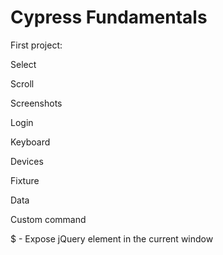 # Cypress Fundamentals
First project:

Select

Scroll 

Screenshots

Login

Keyboard

Devices

Fixture

Data

Custom command

$ - Expose jQuery element in the current window

